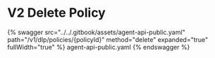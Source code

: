 # V2 Delete Policy

{% swagger src="../../.gitbook/assets/agent-api-public.yaml" path="/v1/dlp/policies/{policyId}" method="delete" expanded="true" fullWidth="true" %} agent-api-public.yaml {% endswagger %}
